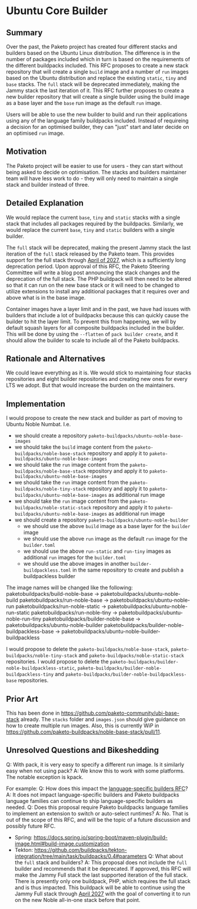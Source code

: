 # Ubuntu Core Builder

## Summary

Over the past, the Paketo project has created four different stacks and builders based on the Ubuntu Linux distribution. The difference is in the number of packages included which in turn is based on the requirements of the different buildpacks included.
This RFC proposes to create a new stack repository that will create a single `build` image and a number of `run` images based on the Ubuntu distribution and replace the existing `static`, `tiny` and `base` stacks. The `full` stack will be deprecated immediately, making the Jammy stack the last iteration of it.
This RFC further proposes to create a new builder repository that will create a single builder using the build image as a base layer and the `base` run image as the default `run` image.

Users will be able to use the new builder to build and run their applications using any of the language family buildpacks included. Instead of requireing a decision for an optimised builder, they can "just" start and later decide on an optimised `run` image.

## Motivation

The Paketo project will be easier to use for users - they can start without being asked to decide on optimisation.
The stacks and builders maintainer team will have less work to do - they will only need to maintain a single stack and builder instead of three.

## Detailed Explanation

We would replace the current `base`, `tiny` and `static` stacks with a single stack that includes all packages required by the buildpacks. Similarly, we would replace the current `base`, `tiny` and `static` builders with a single builder.

The `full` stack will be deprecated, making the present Jammy stack the last iteration of the `full` stack released by the Paketo team. This provides support for the full stack through [April of 2027](https://ubuntu.com/about/release-cycle), which is a sufficiently long deprecation period. Upon approval of this RFC, the Paketo Steering Committee will write a blog post announcing the stack changes and the deprecation of the full stack. The PHP buildpack will then need to be altered so that it can run on the new base stack or it will need to be changed to utilize extensions to install any additional packages that it requires over and above what is in the base image.

Container images have a layer limit and in the past, we have had issues with builders that include a lot of buildpacks because this can quickly cause the builder to hit the layer limit. To prevent this from happening, we will by default squash layers for all composite buildpacks included in the builder. This will be done by using the `--flatten` of `pack builder create`, and it should allow the builder to scale to include all of the Paketo buildpacks.

## Rationale and Alternatives

We could leave everything as it is. We would stick to maintaining four stacks repositories and eight builder repositories and creating new ones for every LTS we adopt. But that would increase the burden on the maintainers.

## Implementation

I would propose to create the new stack and builder as part of moving to Ubuntu Noble Numbat. I.e. 
- we should create a repository `paketo-buildpacks/ubuntu-noble-base-images`
- we should take the `build` image content from the `paketo-buildpacks/noble-base-stack` repository and apply it to `paketo-buildpacks/ubuntu-noble-base-images`
- we should take the `run` image content from the `paketo-buildpacks/noble-base-stack` repository and apply it to `paketo-buildpacks/ubuntu-noble-base-images`
- we should take the `run` image content from the `paketo-buildpacks/noble-tiny-stack` repository and apply it to `paketo-buildpacks/ubuntu-noble-base-images` as additional run image
- we should take the `run` image content from the `paketo-buildpacks/noble-static-stack` repository and apply it to `paketo-buildpacks/ubuntu-noble-base-images` as additional run image
- we should create a repository `paketo-buildpacks/ubuntu-noble-builder`
    - we should use the above `build` image as a base layer for the `builder` image
    - we should use the above `run` image as the default `run` image for the `builder.toml`
    - we should use the above `run-static` and `run-tiny` images as additional `run` images for the `builder.toml`
    - we should use the above images in another `builder-buildpackless.toml` in the same repository to create and publish a buildpackless builder

The image names will be changed like the following:
paketobuildpacks/build-noble-base -> paketobuildpacks/ubuntu-noble-build
paketobuildpacks/run-noble-base -> paketobuildpacks/ubuntu-noble-run
paketobuildpacks/run-noble-static -> paketobuildpacks/ubuntu-noble-run-static
paketobuildpacks/run-noble-tiny -> paketobuildpacks/ubuntu-noble-run-tiny
paketobuildpacks/builder-noble-base -> paketobuildpacks/ubuntu-noble-builder
paketobuildpacks/builder-noble-buildpackless-base -> paketobuildpacks/ubuntu-noble-builder-buildpackless

I would propose to delete the `paketo-buildpacks/noble-base-stack`, `paketo-buildpacks/noble-tiny-stack` and `paketo-buildpacks/noble-static-stack` repositories.
I would propose to delete the `paketo-buildpacks/builder-noble-buildpackless-static`, `paketo-buildpacks/builder-noble-buildpackless-tiny` and `paketo-buildpacks/builder-noble-buildpackless-base` repositories.

## Prior Art

This has been done in https://github.com/paketo-community/ubi-base-stack already. The `stacks` folder and `images.json` should give guidance on how to create multiple run images. Also, this is currently WiP in https://github.com/paketo-buildpacks/noble-base-stack/pull/11.

## Unresolved Questions and Bikeshedding
Q: With pack, it is very easy to specify a different run image. Is it similarly easy when not using pack?
A: We know this to work with some platforms. The notable exception is kpack.

For example:
Q: How does this impact the [language-specific builders RFC](https://github.com/paketo-buildpacks/rfcs/blob/main/text/0055-create-language-family-builders.md)?
A: It does not impact language-specific builders and Paketo buildpacks language families can continue to ship language-specific builders as needed.
Q: Does this proposal require Paketo buildpacks language families to implement an extension to switch or auto-select runtimes?
A: No. That is out of the scope of this RFC, and will be the topic of a future discussion and possibly future RFC.
- Spring: https://docs.spring.io/spring-boot/maven-plugin/build-image.html#build-image.customization
- Tekton: https://github.com/buildpacks/tekton-integration/tree/main/task/buildpacks/0.4#parameters
Q: What about the `full` stack and builders?
A: This proposal does not include the `full` builder and recommends that it be deprecated. If approved, this RFC will make the Jammy Full stack the last supported iteration of the full stack. There is presently only one buildpack, PHP, which requires the full stack and is thus impacted. This buildpack will be able to continue using the Jammy Full stack through [April 2027](https://ubuntu.com/about/release-cycle) with the goal of converting it to run on the new Noble all-in-one stack before that point.
